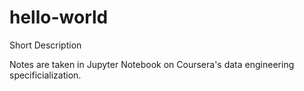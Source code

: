 # hello-world
Short Description

Notes are taken in Jupyter Notebook on Coursera's data engineering specificialization. 
